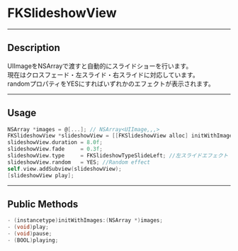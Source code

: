 # FKSlideshowView

---

## Description

UIImageをNSArrayで渡すと自動的にスライドショーを行います。  
現在はクロスフェード・左スライド・右スライドに対応しています。  
randomプロパティをYESにすればいずれかのエフェクトが表示されます。

---

## Usage

```Objective-C
NSArray *images = @[...]; // NSArray<UIImage,,,>
FKSlideshowView *slideshowView = [[FKSlideshowView alloc] initWithImages:images];
slideshowView.duration = 8.0f;
slideshowView.fade     = 0.3f;
slideshowView.type     = FKSlideshowTypeSlideLeft; //左スライドエフェクト
slideshowView.random   = YES; //Random effect
self.view.addSubview(slideshowView);
[slideshowView play];
```

---

## Public Methods

```Objective-C
- (instancetype)initWithImages:(NSArray *)images;
- (void)play;
- (void)pause;
- (BOOL)playing;
```
